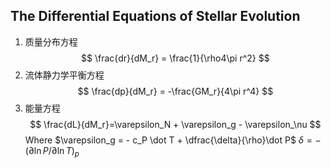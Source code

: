 ## The Differential Equations of Stellar Evolution
1. 质量分布方程
$$
\frac{dr}{dM_r} = \frac{1}{\rho4\pi r^2}
$$
2. 流体静力学平衡方程
$$
\frac{dp}{dM_r} = -\frac{GM_r}{4\pi r^4}
$$
3. 能量方程
	$$ \frac{dL}{dM_r}=\varepsilon_N + \varepsilon_g - \varepsilon_\nu $$
	Where 
	$\varepsilon_g = - c_P \dot T + \dfrac{\delta}{\rho}\dot P$
	$\delta = -(\partial \ln P/\partial \ln T)_p$
	